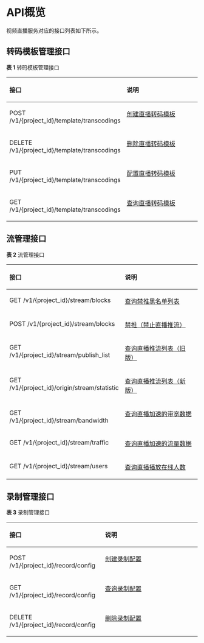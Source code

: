 # API概览<a name="ZH-CN_TOPIC_0140252983"></a>

视频直播服务对应的接口列表如下所示。

## 转码模板管理接口<a name="section1490691275720"></a>

**表 1**  转码模板管理接口

<a name="table182059123588"></a>
<table><thead align="left"><tr id="row1520651265819"><th class="cellrowborder" valign="top" width="50%" id="mcps1.2.3.1.1"><p id="p120881213585"><a name="p120881213585"></a><a name="p120881213585"></a>接口</p>
</th>
<th class="cellrowborder" valign="top" width="50%" id="mcps1.2.3.1.2"><p id="p520851285811"><a name="p520851285811"></a><a name="p520851285811"></a>说明</p>
</th>
</tr>
</thead>
<tbody><tr id="row162091912185820"><td class="cellrowborder" valign="top" width="50%" headers="mcps1.2.3.1.1 "><p id="p621119122585"><a name="p621119122585"></a><a name="p621119122585"></a>POST /v1/{project_id}/template/transcodings</p>
</td>
<td class="cellrowborder" valign="top" width="50%" headers="mcps1.2.3.1.2 "><p id="p32120125581"><a name="p32120125581"></a><a name="p32120125581"></a><a href="创建直播转码模板.md">创建直播转码模板</a></p>
</td>
</tr>
<tr id="row10212111285820"><td class="cellrowborder" valign="top" width="50%" headers="mcps1.2.3.1.1 "><p id="p521341265816"><a name="p521341265816"></a><a name="p521341265816"></a>DELETE /v1/{project_id}/template/transcodings</p>
</td>
<td class="cellrowborder" valign="top" width="50%" headers="mcps1.2.3.1.2 "><p id="p9215201235816"><a name="p9215201235816"></a><a name="p9215201235816"></a><a href="删除直播转码模板.md">删除直播转码模板</a></p>
</td>
</tr>
<tr id="row3216181215580"><td class="cellrowborder" valign="top" width="50%" headers="mcps1.2.3.1.1 "><p id="p18217171217581"><a name="p18217171217581"></a><a name="p18217171217581"></a>PUT /v1/{project_id}/template/transcodings</p>
</td>
<td class="cellrowborder" valign="top" width="50%" headers="mcps1.2.3.1.2 "><p id="p1721961215816"><a name="p1721961215816"></a><a name="p1721961215816"></a><a href="配置直播转码模板.md">配置直播转码模板</a></p>
</td>
</tr>
<tr id="row11219121217581"><td class="cellrowborder" valign="top" width="50%" headers="mcps1.2.3.1.1 "><p id="p9220141220583"><a name="p9220141220583"></a><a name="p9220141220583"></a>GET /v1/{project_id}/template/transcodings</p>
</td>
<td class="cellrowborder" valign="top" width="50%" headers="mcps1.2.3.1.2 "><p id="p522101215584"><a name="p522101215584"></a><a name="p522101215584"></a><a href="查询直播转码模板.md">查询直播转码模板</a></p>
</td>
</tr>
</tbody>
</table>

## 流管理接口<a name="section122718360575"></a>

**表 2**  流管理接口

<a name="table082712210581"></a>
<table><thead align="left"><tr id="row16829162285810"><th class="cellrowborder" valign="top" width="50%" id="mcps1.2.3.1.1"><p id="p1183072218581"><a name="p1183072218581"></a><a name="p1183072218581"></a>接口</p>
</th>
<th class="cellrowborder" valign="top" width="50%" id="mcps1.2.3.1.2"><p id="p48311322205815"><a name="p48311322205815"></a><a name="p48311322205815"></a>说明</p>
</th>
</tr>
</thead>
<tbody><tr id="row1087624920495"><td class="cellrowborder" valign="top" width="50%" headers="mcps1.2.3.1.1 "><p id="p98763498494"><a name="p98763498494"></a><a name="p98763498494"></a>GET /v1/{project_id}/stream/blocks</p>
</td>
<td class="cellrowborder" valign="top" width="50%" headers="mcps1.2.3.1.2 "><p id="p19876114904918"><a name="p19876114904918"></a><a name="p19876114904918"></a><a href="查询禁推黑名单列表.md">查询禁推黑名单列表</a></p>
</td>
</tr>
<tr id="row1784452213584"><td class="cellrowborder" valign="top" width="50%" headers="mcps1.2.3.1.1 "><p id="p9845722125818"><a name="p9845722125818"></a><a name="p9845722125818"></a>POST /v1/{project_id}/stream/blocks</p>
</td>
<td class="cellrowborder" valign="top" width="50%" headers="mcps1.2.3.1.2 "><p id="p18462226585"><a name="p18462226585"></a><a name="p18462226585"></a><a href="禁止直播推流.md">禁推（禁止直播推流）</a></p>
</td>
</tr>
<tr id="row0850202285812"><td class="cellrowborder" valign="top" width="50%" headers="mcps1.2.3.1.1 "><p id="p1485132235810"><a name="p1485132235810"></a><a name="p1485132235810"></a>GET /v1/{project_id}/stream/publish_list</p>
</td>
<td class="cellrowborder" valign="top" width="50%" headers="mcps1.2.3.1.2 "><p id="p26771514111917"><a name="p26771514111917"></a><a name="p26771514111917"></a><a href="查询直播推流列表（旧版）.md">查询直播推流列表（旧版）</a></p>
</td>
</tr>
<tr id="row54941555185111"><td class="cellrowborder" valign="top" width="50%" headers="mcps1.2.3.1.1 "><p id="p16264526528"><a name="p16264526528"></a><a name="p16264526528"></a>GET /v1/{project_id}/origin/stream/statistic</p>
</td>
<td class="cellrowborder" valign="top" width="50%" headers="mcps1.2.3.1.2 "><p id="p249565511513"><a name="p249565511513"></a><a name="p249565511513"></a><a href="查询直播推流列表（新版）.md">查询直播推流列表（新版）</a></p>
</td>
</tr>
<tr id="row985342219586"><td class="cellrowborder" valign="top" width="50%" headers="mcps1.2.3.1.1 "><p id="p1485452214582"><a name="p1485452214582"></a><a name="p1485452214582"></a>GET /v1/{project_id}/stream/bandwidth</p>
</td>
<td class="cellrowborder" valign="top" width="50%" headers="mcps1.2.3.1.2 "><p id="p158553227588"><a name="p158553227588"></a><a name="p158553227588"></a><a href="查询直播加速的带宽数据.md">查询直播加速的带宽数据</a></p>
</td>
</tr>
<tr id="row2855322115811"><td class="cellrowborder" valign="top" width="50%" headers="mcps1.2.3.1.1 "><p id="p8857132211584"><a name="p8857132211584"></a><a name="p8857132211584"></a>GET /v1/{project_id}/stream/traffic</p>
</td>
<td class="cellrowborder" valign="top" width="50%" headers="mcps1.2.3.1.2 "><p id="p138581422195812"><a name="p138581422195812"></a><a name="p138581422195812"></a><a href="查询直播加速的流量数据.md">查询直播加速的流量数据</a></p>
</td>
</tr>
<tr id="row3858422185816"><td class="cellrowborder" valign="top" width="50%" headers="mcps1.2.3.1.1 "><p id="p38582022135817"><a name="p38582022135817"></a><a name="p38582022135817"></a>GET /v1/{project_id}/stream/users</p>
</td>
<td class="cellrowborder" valign="top" width="50%" headers="mcps1.2.3.1.2 "><p id="p1886019228586"><a name="p1886019228586"></a><a name="p1886019228586"></a><a href="查询直播播放在线人数.md">查询直播播放在线人数</a></p>
</td>
</tr>
</tbody>
</table>

## 录制管理接口<a name="section6534185517572"></a>

**表 3**  录制管理接口

<a name="table1991126205713"></a>
<table><thead align="left"><tr id="row16280735710"><th class="cellrowborder" valign="top" width="50%" id="mcps1.2.3.1.1"><p id="p112816711577"><a name="p112816711577"></a><a name="p112816711577"></a>接口</p>
</th>
<th class="cellrowborder" valign="top" width="50%" id="mcps1.2.3.1.2"><p id="p18280785716"><a name="p18280785716"></a><a name="p18280785716"></a>说明</p>
</th>
</tr>
</thead>
<tbody><tr id="row20314717576"><td class="cellrowborder" valign="top" width="50%" headers="mcps1.2.3.1.1 "><p id="p1631177165712"><a name="p1631177165712"></a><a name="p1631177165712"></a>POST /v1/{project_id}/record/config</p>
</td>
<td class="cellrowborder" valign="top" width="50%" headers="mcps1.2.3.1.2 "><p id="p173111785710"><a name="p173111785710"></a><a name="p173111785710"></a><a href="创建录制配置.md">创建录制配置</a></p>
</td>
</tr>
<tr id="row1331775573"><td class="cellrowborder" valign="top" width="50%" headers="mcps1.2.3.1.1 "><p id="p1933197115719"><a name="p1933197115719"></a><a name="p1933197115719"></a>GET /v1/{project_id}/record/config</p>
</td>
<td class="cellrowborder" valign="top" width="50%" headers="mcps1.2.3.1.2 "><p id="p1133873574"><a name="p1133873574"></a><a name="p1133873574"></a><a href="查询录制配置.md">查询录制配置</a></p>
</td>
</tr>
<tr id="row1633071574"><td class="cellrowborder" valign="top" width="50%" headers="mcps1.2.3.1.1 "><p id="p53317710573"><a name="p53317710573"></a><a name="p53317710573"></a>DELETE /v1/{project_id}/record/config</p>
</td>
<td class="cellrowborder" valign="top" width="50%" headers="mcps1.2.3.1.2 "><p id="p13316716571"><a name="p13316716571"></a><a name="p13316716571"></a><a href="删除录制配置.md">删除录制配置</a></p>
</td>
</tr>
</tbody>
</table>

